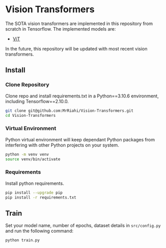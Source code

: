 # Vision Transformers
The SOTA vision transformers are implemented in this repository from scratch in Tensorflow. The implemented models are:
* [ViT](https://arxiv.org/pdf/2010.11929.pdf)

In the future, this repository will be updated with most recent vision transformers.

## Install

### Clone Repository

Clone repo and install requirements.txt in a Python==3.10.6 environment, including Tensorflow==2.10.0.

```bash
git clone git@github.com:MrRiahi/Vision-Transformers.git
cd Vision-Transformers
```

### Virtual Environment
Python virtual environment will keep dependant Python packages from interfering with other Python projects on your
system.

```bash
python -m venv venv
source venv/bin/activate
``` 

### Requirements

Install python requirements.

```bash
pip install --upgrade pip
pip install -r requirements.txt
```

## Train 

Set your model name, number of epochs, dataset details in `src/config.py` and run the following command:

```bash
python train.py
```